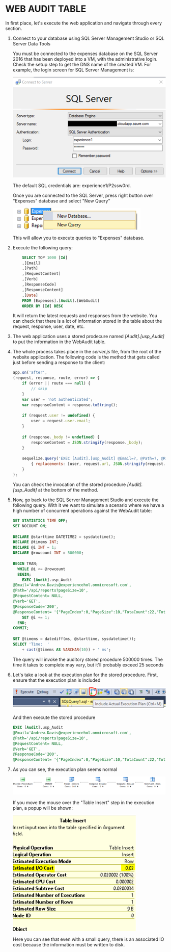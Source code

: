 <page title="Web Audit table"/>

WEB AUDIT TABLE
====

In first place, let's execute the web application and navigate through every section.

1. Connect to your database using SQL Server Management Studio or SQL Server Data Tools

    You must be connected to the expenses database on the SQL Server 2016 that has been deployed into a VM, with the administrative login. Check the setup step to get the DNS name of the created VM. For example, the login screen for SQL Server Management is:

     ![](img/ssms.1.png)

    The default SQL credentials are: experience1/P2ssw0rd.

    Once you are connected to the SQL Server, press right button over "Expenses" database and select "New Query"

     ![](img/ssms.2.png)

    This will allow you to execute queries to "Expenses" database.

2. Execute the following query:

    ```sql
        SELECT TOP 1000 [Id]
        ,[Email]
        ,[Path]
        ,[RequestContent]
        ,[Verb]
        ,[ResponseCode]
        ,[ResponseContent]
        ,[Date]
        FROM [Expenses].[Audit].[WebAudit]
        ORDER BY [Id] DESC
    ```

    It will return the latest requests and responses from the website. You can check that there is a lot of information stored in the table about the request, response, user, date, etc.

3. The web application uses a stored prodecure named *[Audit].[usp_Audit]* to put the information in the WebAudit table.

4. The whole process takes place in the *server.js* file, from the root of the website application. The following code is the method that gets called just before sending a response to the client:

    ```javascript
    app.on('after',
    (request, response, route, error) => {
        if (error || route === null) {
            // skip
        }
        var user = 'not authenticated';
        var responseContent = response.toString();

        if (request.user != undefined) {
            user = request.user.email;
        }

        if (response._body != undefined) {
            responseContent = JSON.stringify(response._body);
        }

        sequelize.query('EXEC [Audit].[usp_Audit] @Email=?, @Path=?, @RequestContent=?, @Verb=?, @ResponseCode=?, @ResponseContent=?',
            { replacements: [user, request.url, JSON.stringify(request.body), request.method, response.statusCode, responseContent], type: sequelize.QueryTypes.RAW });
        }
    );
    ```

    You can check the invocation of the stored procedure *[Audit].[usp_Audit]* at the bottom of the method.

5. Now, go back to the SQL Server Management Studio and execute the following query. With it we want to simulate a scenario where we have a high number of concurrent operations against the WebAudit table:
 
    ```sql
    SET STATISTICS TIME OFF;  
	SET NOCOUNT ON; 

	DECLARE @starttime DATETIME2 = sysdatetime();  
	DECLARE @timems INT;  
	DECLARE @i INT = 1;  
	DECLARE @rowcount INT = 500000;  
  
	BEGIN TRAN;  
	  WHILE @i <= @rowcount  
	  BEGIN;  
		EXEC [Audit].usp_Audit
	@Email='Andrew.Davis@experiencehol.onmicrosoft.com',
	@Path='/api/reports?pageSize=10', 
	@RequestContent= NULL,
	@Verb='GET',
	@ResponseCode='200',
	@ResponseContent= '{"PageIndex":0,"PageSize":10,"TotaCount":22,"TotalPages":3,"HasPreviousPage":false,"HasNextPage":true,"Items":[{"SequenceNumber":"ER1-1210","Purpose":"testing 2","SubmissionDate":null,"Status":0,"Total":0,"Points":0,"ChargeInPoints":false,"Description":"asdafsd"},{"SequenceNumber":"ER1-1209","Purpose":"toca","SubmissionDate":null,"Status":0,"Total":0,"Points":0,"ChargeInPoints":false,"Description":"sfasd"},{"SequenceNumber":"ER1-1208","Purpose":"taca","SubmissionDate":null,"Status":0,"Total":0,"Points":0,"ChargeInPoints":false,"Description":"asdasd"},{"SequenceNumber":"ER1-1207","Purpose":"other report","SubmissionDate":null,"Status":0,"Total":0,"Points":0,"ChargeInPoints":false,"Description":"sdasd"},{"SequenceNumber":"ER1-1206","Purpose":"without next","SubmissionDate":null,"Status":0,"Total":0,"Points":0,"ChargeInPoints":false,"Description":"adafsd"},{"SequenceNumber":"ER1-1205","Purpose":"kkkk","SubmissionDate":null,"Status":0,"Total":0,"Points":0,"ChargeInPoints":false,"Description":"bhhjj"},{"SequenceNumber":"ER1-1204","Purpose":"adafda","SubmissionDate":null,"Status":0,"Total":0,"Points":0,"ChargeInPoints":false,"Description":"sdafdas"},{"SequenceNumber":"ER1-1203","Purpose":"other test","SubmissionDate":null,"Status":0,"Total":0,"Points":0,"ChargeInPoints":false,"Description":"asdfasd"},{"SequenceNumber":"ER1-1202","Purpose":"test","SubmissionDate":null,"Status":0,"Total":0,"Points":0,"ChargeInPoints":false,"Description":"adafsdfa"},{"SequenceNumber":"ER1-895","Purpose":"Report for Ignite 1","SubmissionDate":null,"Status":0,"Total":0,"Points":0,"ChargeInPoints":false,"Description":"Report from the Ignite Event"}]}'  
		SET @i += 1;  
	  END;  
	COMMIT;  
  
	SET @timems = datediff(ms, @starttime, sysdatetime());  
	SELECT 'Time:  '  
		+ cast(@timems AS VARCHAR(10)) + ' ms';  
    ```

    The query will invoke the auditory stored procedure 500000 times. The time it takes to complete may vary, but it'll probably exceed 25 seconds

6. Let's take a look at the execution plan for the stored procedure. First, ensure that the execution plan is included

    ![](img/7.png)

    And then execute the stored procedure

    ```sql
    EXEC [Audit].usp_Audit
	@Email='Andrew.Davis@experiencehol.onmicrosoft.com',
	@Path='/api/reports?pageSize=10', 
	@RequestContent= NULL,
	@Verb='GET',
	@ResponseCode='200',
	@ResponseContent= '{"PageIndex":0,"PageSize":10,"TotaCount":22,"TotalPages":3,"HasPreviousPage":false,"HasNextPage":true,"Items":[{"SequenceNumber":"ER1-1210","Purpose":"testing 2","SubmissionDate":null,"Status":0,"Total":0,"Points":0,"ChargeInPoints":false,"Description":"asdafsd"},{"SequenceNumber":"ER1-1209","Purpose":"toca","SubmissionDate":null,"Status":0,"Total":0,"Points":0,"ChargeInPoints":false,"Description":"sfasd"},{"SequenceNumber":"ER1-1208","Purpose":"taca","SubmissionDate":null,"Status":0,"Total":0,"Points":0,"ChargeInPoints":false,"Description":"asdasd"},{"SequenceNumber":"ER1-1207","Purpose":"other report","SubmissionDate":null,"Status":0,"Total":0,"Points":0,"ChargeInPoints":false,"Description":"sdasd"},{"SequenceNumber":"ER1-1206","Purpose":"without next","SubmissionDate":null,"Status":0,"Total":0,"Points":0,"ChargeInPoints":false,"Description":"adafsd"},{"SequenceNumber":"ER1-1205","Purpose":"kkkk","SubmissionDate":null,"Status":0,"Total":0,"Points":0,"ChargeInPoints":false,"Description":"bhhjj"},{"SequenceNumber":"ER1-1204","Purpose":"adafda","SubmissionDate":null,"Status":0,"Total":0,"Points":0,"ChargeInPoints":false,"Description":"sdafdas"},{"SequenceNumber":"ER1-1203","Purpose":"other test","SubmissionDate":null,"Status":0,"Total":0,"Points":0,"ChargeInPoints":false,"Description":"asdfasd"},{"SequenceNumber":"ER1-1202","Purpose":"test","SubmissionDate":null,"Status":0,"Total":0,"Points":0,"ChargeInPoints":false,"Description":"adafsdfa"},{"SequenceNumber":"ER1-895","Purpose":"Report for Ignite 1","SubmissionDate":null,"Status":0,"Total":0,"Points":0,"ChargeInPoints":false,"Description":"Report from the Ignite Event"}]}' 
    ```

 7. As you can see, the execution plan seems normal  
 
    ![](img/10.png)

    If you move the mouse over the "Table Insert" step in the execution plan, a popup will be shown:

    ![](img/4.png)

    Here you can see that even with a small query, there is an associated IO cost because the information must be written to disk.